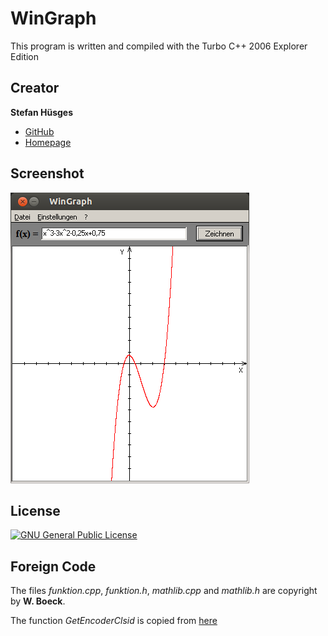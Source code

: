 WinGraph
========

This program is written and compiled with the Turbo C++ 2006 Explorer Edition

## Creator

**Stefan Hüsges**

* [GitHub][1]
* [Homepage][2]

## Screenshot

![](screenshot.png)

## License

[![GNU General Public License](http://www.gnu.org/graphics/gplv3-127x51.png)][3]

## Foreign Code

The files _funktion.cpp_, _funktion.h_, _mathlib.cpp_ and _mathlib.h_ are copyright by __W. Boeck__. 

The function _GetEncoderClsid_ is copied from [here][4]

[1]: https://github.com/tronsha
[2]: http://www.mpcx.net
[3]: http://www.gnu.org/licenses/gpl-3.0
[4]: http://msdn.microsoft.com/en-us/library/windows/desktop/ms533843(v=vs.85).aspx
